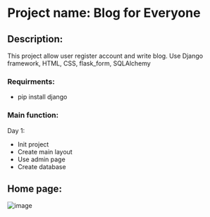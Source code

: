 # Project name: Blog for Everyone
## Description:
This project allow user register account and write blog. Use Django framework, HTML, CSS, flask_form, SQLAlchemy

### Requirments:
- pip install django
### Main function:
Day 1:
- Init project
- Create main layout
- Use admin page
- Create database
## Home page: 
![image](https://user-images.githubusercontent.com/46947782/132669303-864746ae-7269-4cc6-8e91-15b94f8cb221.png)



